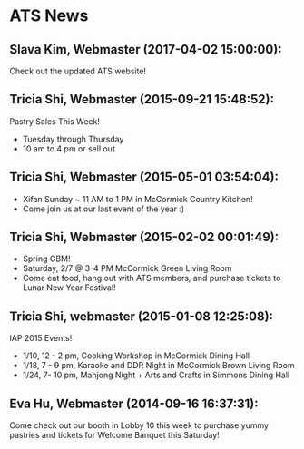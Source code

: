 # ATS News

## Slava Kim, Webmaster (2017-04-02 15:00:00):
Check out the updated ATS website!

## Tricia Shi, Webmaster (2015-09-21 15:48:52): 

Pastry Sales This Week! 
- Tuesday through Thursday
- 10 am to 4 pm or sell out


## Tricia Shi, Webmaster (2015-05-01 03:54:04): 

- Xifan Sunday ~ 11 AM to 1 PM in McCormick Country Kitchen! 
- Come join us at our last event of the year :) 


## Tricia Shi, Webmaster (2015-02-02 00:01:49): 
- Spring GBM! 
- Saturday, 2/7 @ 3-4 PM McCormick Green Living Room 
- Come eat food, hang out with ATS members, and purchase tickets to Lunar New Year Festival!

## Tricia Shi, webmaster (2015-01-08 12:25:08): 
IAP 2015 Events! 

- 1/10, 12 - 2 pm, Cooking Workshop in McCormick Dining Hall 
- 1/18, 7 - 9 pm, Karaoke and DDR Night in McCormick Brown Living Room 
- 1/24, 7- 10 pm, Mahjong Night + Arts and Crafts in Simmons Dining Hall 


## Eva Hu, Webmaster (2014-09-16 16:37:31): 
Come check out our booth in Lobby 10 this week to purchase yummy pastries and tickets for Welcome Banquet this Saturday!

